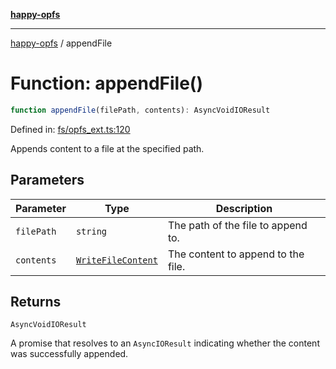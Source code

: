 [**happy-opfs**](../README.md)

***

[happy-opfs](../README.md) / appendFile

# Function: appendFile()

```ts
function appendFile(filePath, contents): AsyncVoidIOResult
```

Defined in: [fs/opfs\_ext.ts:120](https://github.com/JiangJie/happy-opfs/blob/7d6f4902eef2f34868c7991f5501261a1d1ff67a/src/fs/opfs_ext.ts#L120)

Appends content to a file at the specified path.

## Parameters

| Parameter | Type | Description |
| ------ | ------ | ------ |
| `filePath` | `string` | The path of the file to append to. |
| `contents` | [`WriteFileContent`](../type-aliases/WriteFileContent.md) | The content to append to the file. |

## Returns

`AsyncVoidIOResult`

A promise that resolves to an `AsyncIOResult` indicating whether the content was successfully appended.
